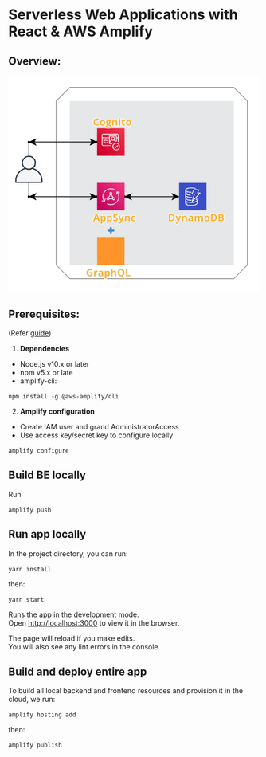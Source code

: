 # Serverless Web Applications with React & AWS Amplify
## **Overview**:
![Alt text](src/assets/images/amplify-graphql.png?raw=true "Diagram")

## **Prerequisites**:
(Refer [guide](https://docs.amplify.aws/start/getting-started/installation/q/integration/react))

1. **Dependencies**
- Node.js v10.x or later
- npm v5.x or late
- amplify-cli: 

```
npm install -g @aws-amplify/cli
```

2. **Amplify configuration**
- Create IAM user and grand AdministratorAccess
- Use access key/secret key to configure locally

```
amplify configure
```

## Build BE locally

Run
```
amplify push
```

## Run app locally
In the project directory, you can run:

```
yarn install
```

then:

```
yarn start
```

Runs the app in the development mode.\
Open [http://localhost:3000](http://localhost:3000) to view it in the browser.

The page will reload if you make edits.\
You will also see any lint errors in the console.


## Build and deploy entire app
To build all local backend and frontend resources and provision it in the cloud, we run:

```
amplify hosting add
```

then:

```
amplify publish
```